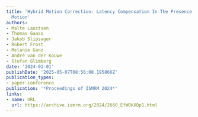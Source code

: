 ```yaml
---
title: 'Hybrid Motion Correction: Latency Compensation In The Presence Of Respiratory
  Motion'
authors:
- Malte Laustsen
- Thomas Gaass
- Jakob Slipsager
- Robert Frost
- Melanie Ganz
- André van der Kouwe
- Stefan Glimberg
date: '2024-01-01'
publishDate: '2025-05-07T08:56:08.195866Z'
publication_types:
- paper-conference
publication: '*Proceedings of ISMRM 2024*'
links:
- name: URL
  url: https://archive.ismrm.org/2024/2660_EfW8kXQp1.html
---
```

